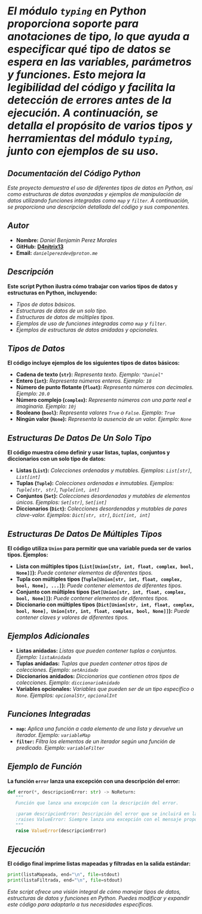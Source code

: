 <!-- Author: Daniel Benjamin Perez Morales -->
<!-- GitHub: https://github.com/D4nitrix13 -->
<!-- GitLab: https://gitlab.com/D4nitrix13 -->
<!-- Email: danielperezdev@proton.me -->

# ***El módulo `typing` en Python proporciona soporte para anotaciones de tipo, lo que ayuda a especificar qué tipo de datos se espera en las variables, parámetros y funciones. Esto mejora la legibilidad del código y facilita la detección de errores antes de la ejecución. A continuación, se detalla el propósito de varios tipos y herramientas del módulo `typing`, junto con ejemplos de su uso.***

## ***Documentación del Código Python***

*Este proyecto demuestra el uso de diferentes tipos de datos en Python, así como estructuras de datos avanzadas y ejemplos de manipulación de datos utilizando funciones integradas como `map` y `filter`. A continuación, se proporciona una descripción detallada del código y sus componentes.*

## ***Autor***

- **Nombre:** *Daniel Benjamin Perez Morales*
- **GitHub:** **[D4nitrix13](https://github.com/D4nitrix13 "https://github.com/D4nitrix13")**
- **Email:** *`danielperezdev@proton.me`*

## ***Descripción***

**Este script Python ilustra cómo trabajar con varios tipos de datos y estructuras en Python, incluyendo:**

- *Tipos de datos básicos.*
- *Estructuras de datos de un solo tipo.*
- *Estructuras de datos de múltiples tipos.*
- *Ejemplos de uso de funciones integradas como `map` y `filter`.*
- *Ejemplos de estructuras de datos anidadas y opcionales.*

## ***Tipos de Datos***

**El código incluye ejemplos de los siguientes tipos de datos básicos:**

- **Cadena de texto (`str`):** *Representa texto. Ejemplo: `"Daniel"`*
- **Entero (`int`):** *Representa números enteros. Ejemplo: `18`*
- **Número de punto flotante (`float`):** *Representa números con decimales. Ejemplo: `20.0`*
- **Número complejo (`complex`):** *Representa números con una parte real e imaginaria. Ejemplo: `10j`*
- **Booleano (`bool`):** *Representa valores `True` o `False`. Ejemplo: `True`*
- **Ningún valor (`None`):** *Representa la ausencia de un valor. Ejemplo: `None`*

## ***Estructuras De Datos De Un Solo Tipo***

**El código muestra cómo definir y usar listas, tuplas, conjuntos y diccionarios con un solo tipo de datos:**

- **Listas (`List`):** *Colecciones ordenadas y mutables. Ejemplos: `List[str]`, `List[int]`*
- **Tuplas (`Tuple`):** *Colecciones ordenadas e inmutables. Ejemplos: `Tuple[str, str]`, `Tuple[int, int]`*
- **Conjuntos (`Set`):** *Colecciones desordenadas y mutables de elementos únicos. Ejemplos: `Set[str]`, `Set[int]`*
- **Diccionarios (`Dict`):** *Colecciones desordenadas y mutables de pares clave-valor. Ejemplos: `Dict[str, str]`, `Dict[int, int]`*

## ***Estructuras De Datos De Múltiples Tipos***

**El código utiliza `Union` para permitir que una variable pueda ser de varios tipos. Ejemplos:**

- **Lista con múltiples tipos (`List[Union[str, int, float, complex, bool, None]]`):** *Puede contener elementos de diferentes tipos.*
- **Tupla con múltiples tipos (`Tuple[Union[str, int, float, complex, bool, None], ...]`):** *Puede contener elementos de diferentes tipos.*
- **Conjunto con múltiples tipos (`Set[Union[str, int, float, complex, bool, None]]`):** *Puede contener elementos de diferentes tipos.*
- **Diccionario con múltiples tipos (`Dict[Union[str, int, float, complex, bool, None], Union[str, int, float, complex, bool, None]]`):** *Puede contener claves y valores de diferentes tipos.*

## ***Ejemplos Adicionales***

- **Listas anidadas:** *Listas que pueden contener tuplas o conjuntos. Ejemplo: `listaAnidada`*
- **Tuplas anidadas:** *Tuplas que pueden contener otros tipos de colecciones. Ejemplo: `setAnidado`*
- **Diccionarios anidados:** *Diccionarios que contienen otros tipos de colecciones. Ejemplo: `diccionarioAnidado`*
- **Variables opcionales:** *Variables que pueden ser de un tipo específico o `None`. Ejemplos: `opcionalStr`, `opcionalInt`*

## ***Funciones Integradas***

- **`map`:** *Aplica una función a cada elemento de una lista y devuelve un iterador. Ejemplo: `variableMap`*
- **`filter`:** *Filtra los elementos de un iterador según una función de predicado. Ejemplo: `variableFilter`*

## ***Ejemplo de Función***

**La función `error` lanza una excepción con una descripción del error:**

```python
def error(*, descripcionError: str) -> NoReturn:
   """
   Función que lanza una excepción con la descripción del error.

   :param descripcionError: Descripción del error que se incluirá en la excepción.
   :raises ValueError: Siempre lanza una excepción con el mensaje proporcionado.
   """
   raise ValueError(descripcionError)
```

## ***Ejecución***

**El código final imprime listas mapeadas y filtradas en la salida estándar:**

```python
print(listaMapeada, end="\n", file=stdout)
print(listaFiltrada, end="\n", file=stdout)
```

*Este script ofrece una visión integral de cómo manejar tipos de datos, estructuras de datos y funciones en Python. Puedes modificar y expandir este código para adaptarlo a tus necesidades específicas.*
